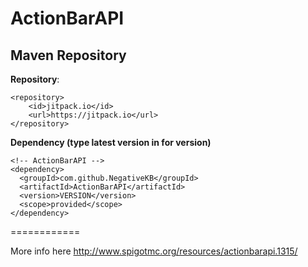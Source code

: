 # ActionBarAPI

## Maven Repository

**Repository**:

```
<repository>
    <id>jitpack.io</id>
    <url>https://jitpack.io</url>
</repository>
```

**Dependency (type latest version in for version)**

```
<!-- ActionBarAPI -->
<dependency>
  <groupId>com.github.NegativeKB</groupId>
  <artifactId>ActionBarAPI</artifactId>
  <version>VERSION</version>
  <scope>provided</scope>  
</dependency>
```

============

More info here http://www.spigotmc.org/resources/actionbarapi.1315/

